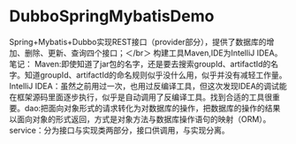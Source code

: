 # DubboSpringMybatisDemo
Spring+Mybatis+Dubbo实现REST接口（provider部分），提供了数据库的增加、删除、更新、查询四个接口；＜/br＞
构建工具Maven,IDE为IntelliJ IDEA。
笔记：
Maven:即使知道了jar包的名字，还是要去搜索groupId、artifactId的名字。知道groupId、artifactId的命名规则似乎没什么用，似乎并没有减轻工作量。
IntelliJ IDEA：虽然之前用过一次，也用过反编译工具，但这次发现IDEA的调试能在框架源码里面逐步执行，似乎是自动调用了反编译工具。找到合适的工具很重要。dao:把面向对象形式的请求转化为对数据库的操作，把数据库的操作的结果以面向对象的形式返回，方式是对象方法与数据库操作语句的映射（ORM）。
service：分为接口与实现类两部分，接口供调用，与实现分离。
